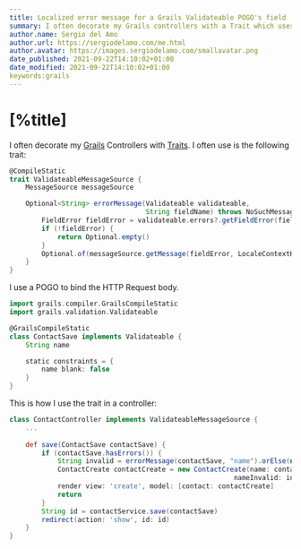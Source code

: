 ```yaml
---
title: Localized error message for a Grails Validateable POGO's field
summary: I often decorate my Grails controllers with a Trait which uses messageSource.
author.name: Sergio del Amo
author.url: https://sergiodelamo.com/me.html
author.avatar: https://images.sergiodelamo.com/smallavatar.png 
date_published: 2021-09-22T14:10:02+01:00
date_modified: 2021-09-22T14:10:02+01:00
keywords:grails
---
```


# [%title]

I often decorate my [Grails](https://grails.org) Controllers with [Traits](https://docs.groovy-lang.org/next/html/documentation/core-traits.html). I often use is the following trait:

```groovy
@CompileStatic
trait ValidateableMessageSource {
    MessageSource messageSource

    Optional<String> errorMessage(Validateable validateable,
                                  String fieldName) throws NoSuchMessageException {
        FieldError fieldError = validateable.errors?.getFieldError(fieldName)
        if (!fieldError) {
            return Optional.empty()
        }
        Optional.of(messageSource.getMessage(fieldError, LocaleContextHolder.locale))
    }
}
```

I use a POGO to bind the HTTP Request body.

```groovy
import grails.compiler.GrailsCompileStatic
import grails.validation.Validateable

@GrailsCompileStatic
class ContactSave implements Validateable {
    String name

    static constraints = {
        name blank: false
    }
}
```

This is how I use the trait in a controller:

```groovy
class ContactController implements ValidateableMessageSource {
    ...
    
    def save(ContactSave contactSave) {
        if (contactSave.hasErrors()) {
            String invalid = errorMessage(contactSave, "name").orElse(null)
            ContactCreate contactCreate = new ContactCreate(name: contactSave.name,
                                                        nameInvalid: invalid)
            render view: 'create', model: [contact: contactCreate]
            return
        }
        String id = contactService.save(contactSave)
        redirect(action: 'show', id: id)
    }
}
```
